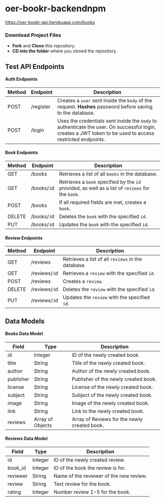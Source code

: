 # oer-bookr-backendnpm

https://oer-bookr-api.herokuapp.com/books

### Download Project Files

- **Fork** and **Clone** this repository.
- **CD into the folder** where you cloned the repository.

## Test API Endpoints

#### Auth Endpoints

| Method | Endpoint      | Description                                                                                                                                                                                                                                                                                         |
| ------ | ------------- | --------------------------------------------------------------------------------------------------------------------------------------------------------------------------------------------------------------------------------------------------------------------------------------------------- |
| POST   | /register | Creates a `user` sent inside the `body` of the request. **Hashes** password before saving to the database.                                                                                                                                           |
| POST   | /login    | Uses the credentials sent inside the `body` to authenticate the user. On successful login, creates a JWT token to be used to access restricted endpoints. |

#### Book Endpoints

| Method | Endpoint      | Description                                                                                                                                                                                                                                                                                         |
| ------ | ------------- | --------------------------------------------------------------------------------------------------------------------------------------------------------------------------------------------------------------------------------------------------------------------------------------------------- |
| GET    | /books    | Retrieves a list of all `books` in the database.                   |
| GET    | /books/:id | Retrieves a `book` specified by the `id` provided, as well as a list of `reviews` for the `book`. |
| POST   | /books    | If all required fields are met, creates a `book`. |
| DELETE | /books/:id | Deletes the `book` with the specified `id`. |
| PUT    | /books/:id | Updates the `book` with the specified `id`.  |

#### Review Endpoints

| Method | Endpoint      | Description                                                                                                                                                                                                                                                                                         |
| ------ | ------------- | --------------------------------------------------------------------------------------------------------------------------------------------------------------------------------------------------------------------------------------------------------------------------------------------------- |
| GET    | /reviews   | Retrieves a list of all `reviews` in the database. |
| GET    | /reviews/:id | Retrieves a `review` with the specified `id`. |
| POST   | /reviews   | Creates a `review`. |
| DELETE | /reviews/:id | Deletes the `review` with the specified `id`. |
| PUT    | /reviews/:id | Updates the `review` with the specified `id`. |

## Data Models

#### Books Data Model

| Field |    Type   | Description                                                                                                                                                                                                                                                                                         |
| ------ | ------------- | --------------------------------------------------------------------------------------------------------------------------------------------------------------------------------------------------------------------------------------------------------------------------------------------------- |
| id     | Integer | ID of the newly created book. |
| title  | String  | Title of the newly created book. |
| author | String  | Author of the newly created book. |
| publisher | String | Publisher of the newly created book. |
| license | String | License of the newly created book. |
| subject | String | Subject of the newly created book. |
| image | String | Image of the newly created book. |
| link | String | Link to the newly created book. |
| reviews | Array of Objects | Array of Reviews for the newly created book. |

#### Reviews Data Model

| Field |    Type   | Description                                                                                                                                                                                                                                                                                         |
| ------ | ------------- | --------------------------------------------------------------------------------------------------------------------------------------------------------------------------------------------------------------------------------------------------------------------------------------------------- |
| id    | Integer | ID of the newly created review. |
| book_id | Integer | ID of the book the review is for. |
| reviewer | String | Name of the reviewer of the new review. |
| review | String | Text review for the book. |
| rating | Integer | Number review 1-5 for the book. |
